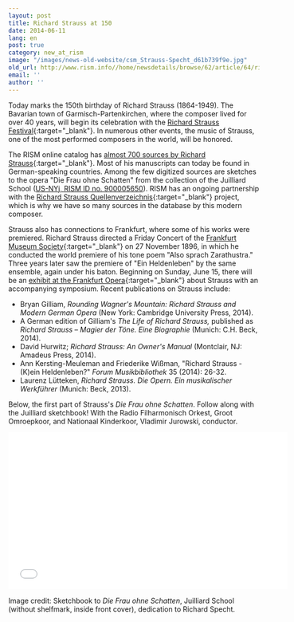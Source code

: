 ```yaml
---
layout: post
title: Richard Strauss at 150
date: 2014-06-11
lang: en
post: true
category: new_at_rism
image: "/images/news-old-website/csm_Strauss-Specht_d61b739f9e.jpg"
old_url: http://www.rism.info//home/newsdetails/browse/62/article/64/richard-strauss-at-150.html
email: ''
author: ''
---
```


Today marks the 150th birthday of Richard Strauss (1864-1949). The Bavarian town of Garmisch-Partenkirchen, where the composer lived for over 40 years, will begin its celebration with the [Richard Strauss Festival](http://www.richard-strauss-festival.de/rsi/index.php/en/){:target="_blank"}. In numerous other events, the music of Strauss, one of the most performed composers in the world, will be honored.

The RISM online catalog has [almost 700 sources by Richard Strauss](https://opac.rism.info/search?View=rism&author=Richard+Strauss){:target="_blank"}. Most of his manuscripts can today be found in German-speaking countries. Among the few digitized sources are sketches to the opera "Die Frau ohne Schatten" from the collection of the Juilliard School ([US-NYj, RISM ID no. 900005650](https://opac.rism.info/search?id=900005650&db=251&View=rism "external-link-new-window")). RISM has an ongoing partnership with the [Richard Strauss Quellenverzeichnis](http://www.richard-strauss-institut.de/rsqv.php3){:target="_blank"} project, which is why we have so many sources in the database by this modern composer.

Strauss also has connections to Frankfurt, where some of his works were premiered. Richard Strauss directed a Friday Concert of the [Frankfurt Museum Society](http://www.museumskonzerte.de/service/programmarchiv.html){:target="_blank"} on 27 November 1896, in which he conducted the world premiere of his tone poem "Also sprach Zarathustra." Three years later saw the premiere of "Ein Heldenleben" by the same ensemble, again under his baton. Beginning on Sunday, June 15, there will be an [exhibit at the Frankfurt Opera](http://www.oper-frankfurt.de/de/page378.cfm?stueck=623&stueckdatum=2719){:target="_blank"} about Strauss with an accompanying symposium. Recent publications on Strauss include:

- Bryan Gilliam, _Rounding Wagner's Mountain: Richard Strauss and Modern German Opera_ (New York: Cambridge University Press, 2014).
- A German edition of Gilliam's _The Life of Richard Strauss,_ published as _Richard Strauss – Magier der Töne. Eine Biographie_ (Munich: C.H. Beck, 2014).
- David Hurwitz; _Richard Strauss: An Owner's Manual_ (Montclair, NJ: Amadeus Press, 2014).
- Ann Kersting-Meuleman and Friederike Wißman, "Richard Strauss - (K)ein Heldenleben?" _Forum Musikbibliothek_ 35 (2014): 26-32.
- Laurenz Lütteken, _Richard Strauss. Die Opern. Ein musikalischer Werkführer_ (Munich: Beck, 2013).

Below, the first part of Strauss's _Die Frau ohne Schatten_. Follow along with the Juilliard sketchbook! With the Radio Filharmonisch Orkest, Groot Omroepkoor, and Nationaal Kinderkoor, Vladimir Jurowski, conductor.

<iframe width="560" height="315" src="//www.youtube.com/embed/675hQxETKC8" frameborder="0" allowfullscreen></iframe>


Image credit: Sketchbook to _Die Frau ohne Schatten_, Juilliard School (without shelfmark, inside front cover), dedication to Richard Specht.